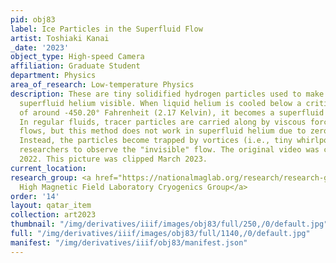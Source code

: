 ```yaml
---
pid: obj83
label: Ice Particles in the Superfluid Flow
artist: Toshiaki Kanai
_date: '2023'
object_type: High-speed Camera
affiliation: Graduate Student
department: Physics
area_of_research: Low-temperature Physics
description: These are tiny solidified hydrogen particles used to make the flow of
  superfluid helium visible. When liquid helium is cooled below a critical temperature
  of around -450.20° Fahrenheit (2.17 Kelvin), it becomes a superfluid with zero viscosity.
  In regular fluids, tracer particles are carried along by viscous forces to visualize
  flows, but this method does not work in superfluid helium due to zero viscosity.
  Instead, the particles become trapped by vortices (i.e., tiny whirlpools), allowing
  researchers to observe the "invisible" flow. The original video was created September
  2022. This picture was clipped March 2023.
current_location:
research_group: <a href="https://nationalmaglab.org/research/research-groups/cryogenics/">National
  High Magnetic Field Laboratory Cryogenics Group</a>
order: '14'
layout: qatar_item
collection: art2023
thumbnail: "/img/derivatives/iiif/images/obj83/full/250,/0/default.jpg"
full: "/img/derivatives/iiif/images/obj83/full/1140,/0/default.jpg"
manifest: "/img/derivatives/iiif/obj83/manifest.json"
---
```

